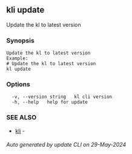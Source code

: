 ## kli update

Update the kl to latest version

### Synopsis

```
Update the kl to latest version
Example:
# Update the kl to latest version
kl update

```

### Options

```
  -v, --version string   kl cli version
  -h, --help   help for update
```

### SEE ALSO

* [kli](kli.md)  - 

###### Auto generated by update CLI on 29-May-2024
